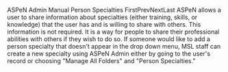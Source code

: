 ASPeN Admin Manual
Person Specialties
FirstPrevNextLast
ASPeN allows a user to share information about specialties (either training, skills, or knowledge) that the user has and is willing to share with others.  This information is not required.  It is a way for people to share their professional abilities with others if they wish to do so.  If someone would like to add a person specialty that doesn't appear in the drop down menu, MSL staff can create a new specialty using ASPeN Admin either by going to the user's record or choosing "Manage All Folders" and "Person Specialties."